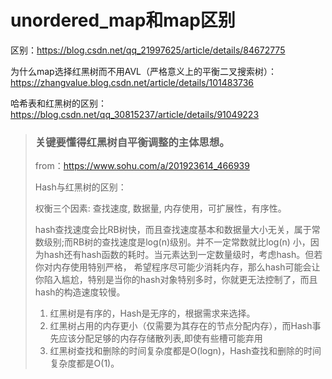 # unordered_map和map区别

区别：https://blog.csdn.net/qq_21997625/article/details/84672775

为什么map选择红黑树而不用AVL（严格意义上的平衡二叉搜索树）：https://zhangvalue.blog.csdn.net/article/details/101483736

哈希表和红黑树的区别：https://blog.csdn.net/qq_30815237/article/details/91049223

> ### 关键要懂得红黑树自平衡调整的主体思想。
>
> from：https://www.sohu.com/a/201923614_466939
>
> Hash与红黑树的区别：
>
> 权衡三个因素: 查找速度, 数据量, 内存使用，可扩展性，有序性。
>
>    hash查找速度会比RB树快，而且查找速度基本和数据量大小无关，属于常数级别;而RB树的查找速度是log(n)级别。并不一定常数就比log(n) 小，因为hash还有hash函数的耗时。当元素达到一定数量级时，考虑hash。但若你对内存使用特别严格， 希望程序尽可能少消耗内存，那么hash可能会让你陷入尴尬，特别是当你的hash对象特别多时，你就更无法控制了，而且 hash的构造速度较慢。
>
> 1. 红黑树是有序的，Hash是无序的，根据需求来选择。
> 2. 红黑树占用的内存更小（仅需要为其存在的节点分配内存），而Hash事先应该分配足够的内存存储散列表,即使有些槽可能弃用
> 3. 红黑树查找和删除的时间复杂度都是O(logn)，Hash查找和删除的时间复杂度都是O(1)。